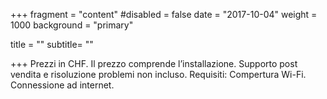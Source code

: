 +++
fragment = "content"
#disabled = false
date = "2017-10-04"
weight = 1000
background = "primary"

title = ""
subtitle= ""
  
+++
Prezzi in CHF. Il prezzo comprende l’installazione. Supporto post vendita e risoluzione problemi non incluso. Requisiti: Compertura Wi-Fi. Connessione ad internet.